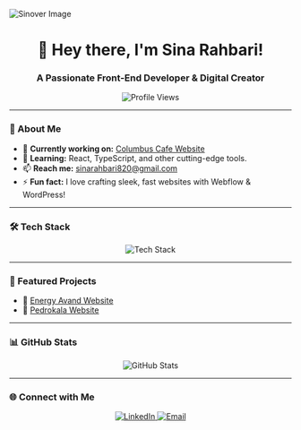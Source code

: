 ![Sinover Image](https://github.com/sinarahbari/Sina-Rahbari/raw/main/sinover-1.jpg)
<h1 align="center">👋 Hey there, I'm Sina Rahbari!</h1>
<h3 align="center">A Passionate Front-End Developer & Digital Creator</h3>

<p align="center">
  <img src="https://komarev.com/ghpvc/?username=sinarahbari&label=Profile%20Views&color=blue&style=flat" alt="Profile Views" />
</p>

---

### 🚀 About Me

- 🔭 **Currently working on:** [Columbus Cafe Website](https://sinarahbari.github.io/Columbus-Cafe/)  
- 🌱 **Learning:** React, TypeScript, and other cutting-edge tools.  
- 📫 **Reach me:** [sinarahbari820@gmail.com](mailto:sinarahbari820@gmail.com)  
- ⚡ **Fun fact:** I love crafting sleek, fast websites with Webflow & WordPress!  

---

### 🛠️ Tech Stack

<p align="center">
  <img src="https://skillicons.dev/icons?i=html,css,js,react,typescript,wordpress,webflow,figma,github,git,vscode" alt="Tech Stack" />
</p>

---

### 📌 Featured Projects

- 🔗 [Energy Avand Website](https://www.energy-avand.com)  
- 🔗 [Pedrokala Website](https://Pedrokala.com)  

---

### 📊 GitHub Stats

<p align="center">
  <img src="https://github-readme-stats.vercel.app/api?username=sinarahbari&show_icons=true&theme=radical" alt="GitHub Stats" />
</p>

---

### 🌐 Connect with Me

<p align="center">
  <a href="https://linkedin.com/in/sina-rahbari" target="_blank">
    <img src="https://img.shields.io/badge/LinkedIn-0077B5?style=for-the-badge&logo=linkedin&logoColor=white" alt="LinkedIn" />
  </a>
  <a href="mailto:sinarahbari820@gmail.com">
    <img src="https://img.shields.io/badge/Email-D14836?style=for-the-badge&logo=gmail&logoColor=white" alt="Email" />
  </a>
</p>
